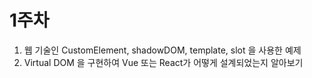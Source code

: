 # 1주차
1. 웹 기술인 CustomElement, shadowDOM, template, slot 을 사용한 예제
2. Virtual DOM 을 구현하여 Vue 또는 React가 어떻게 설계되었는지 알아보기
